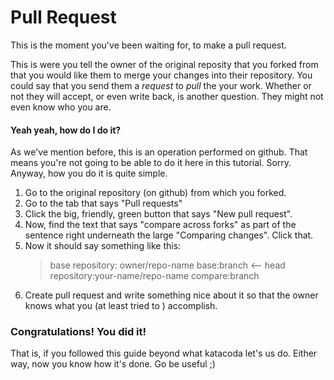 # Pull Request

This is the moment you've been waiting for, to make a pull request.

This is were you tell the owner of the original reposity that you forked from that you would like them to merge your changes into their repository. You could say that you send them a  *request* to *pull* the your work. Whether or not they will accept, or even write back, is another question. They might not even know who you are. 

#### Yeah yeah, how do I do it?

As we've mention before, this is an operation performed on github. That means you're not going to be able to do it here in this tutorial. Sorry. Anyway, how you do it is quite simple. 

1. Go to the original repository (on github) from which you forked.
2. Go to the tab that says "Pull requests"
3. Click the big, friendly, green button that says "New pull request".
4. Now, find the text that says "compare across forks" as part of the sentence right underneath the large "Comparing changes". Click that.
5. Now it should say something like this:
    > base repository: owner/repo-name base:branch <-- head repository:your-name/repo-name compare:branch
6. Create pull request and write something nice about it so that the owner knows what you (at least tried to ) accomplish.

### Congratulations! You did it!

That is, if you followed this guide beyond what katacoda let's us do.
Either way, now you know how it's done. Go be useful ;)